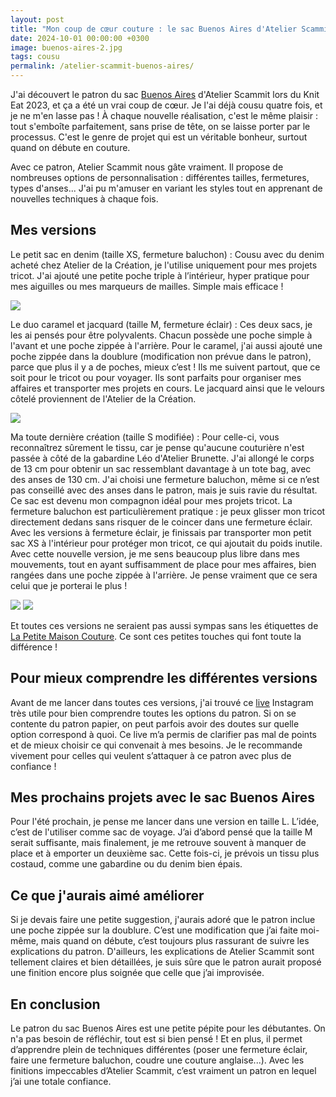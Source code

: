 ```yaml
---
layout: post
title: "Mon coup de cœur couture : le sac Buenos Aires d'Atelier Scammit"
date: 2024-10-01 00:00:00 +0300
image: buenos-aires-2.jpg
tags: cousu
permalink: /atelier-scammit-buenos-aires/
---
```


J'ai découvert le patron du sac <a href="https://www.atelier-scammit.fr/accessoires/83813-buenos-aires.html" target="_blank">Buenos Aires</a> d'Atelier Scammit lors du Knit Eat 2023, et ça a été un vrai coup de cœur. Je l'ai déjà cousu quatre fois, et je ne m'en lasse pas ! À chaque nouvelle réalisation, c'est le même plaisir : tout s'emboîte parfaitement, sans prise de tête, on se laisse porter par le processus. C'est le genre de projet qui est un véritable bonheur, surtout quand on débute en couture.

Avec ce patron, Atelier Scammit nous gâte vraiment. Il propose de nombreuses options de personnalisation : différentes tailles, fermetures, types d'anses... J'ai pu m'amuser en variant les styles tout en apprenant de nouvelles techniques à chaque fois.

## Mes versions

Le petit sac en denim (taille XS, fermeture baluchon) : Cousu avec du denim acheté chez Atelier de la Création, je l'utilise uniquement pour mes projets tricot. J'ai ajouté une petite poche triple à l’intérieur, hyper pratique pour mes aiguilles ou mes marqueurs de mailles. Simple mais efficace !

![]({{site.baseurl}}/images/buenos-aires-6.jpg)

Le duo caramel et jacquard (taille M, fermeture éclair) : Ces deux sacs, je les ai pensés pour être polyvalents. Chacun possède une poche simple à l'avant et une poche zippée à l'arrière. Pour le caramel, j'ai aussi ajouté une poche zippée dans la doublure (modification non prévue dans le patron), parce que plus il y a de poches, mieux c’est ! Ils me suivent partout, que ce soit pour le tricot ou pour voyager. Ils sont parfaits pour organiser mes affaires et transporter mes projets en cours. Le jacquard ainsi que le velours côtelé proviennent de l'Atelier de la Création.

![]({{site.baseurl}}/images/buenos-aires-4.jpg)

Ma toute dernière création (taille S modifiée) : Pour celle-ci, vous reconnaîtrez sûrement le tissu, car je pense qu'aucune couturière n'est passée à côté de la gabardine Léo d'Atelier Brunette. J'ai allongé le corps de 13 cm pour obtenir un sac ressemblant davantage à un tote bag, avec des anses de 130 cm. J'ai choisi une fermeture baluchon, même si ce n’est pas conseillé avec des anses dans le patron, mais je suis ravie du résultat. Ce sac est devenu mon compagnon idéal pour mes projets tricot. La fermeture baluchon est particulièrement pratique : je peux glisser mon tricot directement dedans sans risquer de le coincer dans une fermeture éclair. Avec les versions à fermeture éclair, je finissais par transporter mon petit sac XS à l'intérieur pour protéger mon tricot, ce qui ajoutait du poids inutile. Avec cette nouvelle version, je me sens beaucoup plus libre dans mes mouvements, tout en ayant suffisamment de place pour mes affaires, bien rangées dans une poche zippée à l'arrière. Je pense vraiment que ce sera celui que je porterai le plus !

![]({{site.baseurl}}/images/buenos-aires-9.jpg)
![]({{site.baseurl}}/images/buenos-aires-8.jpg)

Et toutes ces versions ne seraient pas aussi sympas sans les étiquettes de <a href="https://lapetitemaisoncouture.com/" target="_blank">La Petite Maison Couture</a>. Ce sont ces petites touches qui font toute la différence !

## Pour mieux comprendre les différentes versions

Avant de me lancer dans toutes ces versions, j'ai trouvé ce <a href="https://www.instagram.com/reel/CxbUFxxLj6U/" target="_blank">live</a> Instagram très utile pour bien comprendre toutes les options du patron. Si on se contente du patron papier, on peut parfois avoir des doutes sur quelle option correspond à quoi. Ce live m’a permis de clarifier pas mal de points et de mieux choisir ce qui convenait à mes besoins. Je le recommande vivement pour celles qui veulent s’attaquer à ce patron avec plus de confiance !

## Mes prochains projets avec le sac Buenos Aires

Pour l'été prochain, je pense me lancer dans une version en taille L. L’idée, c’est de l'utiliser comme sac de voyage. J’ai d’abord pensé que la taille M serait suffisante, mais finalement, je me retrouve souvent à manquer de place et à emporter un deuxième sac. Cette fois-ci, je prévois un tissu plus costaud, comme une gabardine ou du denim bien épais.

## Ce que j'aurais aimé améliorer

Si je devais faire une petite suggestion, j'aurais adoré que le patron inclue une poche zippée sur la doublure. C’est une modification que j’ai faite moi-même, mais quand on débute, c’est toujours plus rassurant de suivre les explications du patron. D'ailleurs, les explications de Atelier Scammit sont tellement claires et bien détaillées, je suis sûre que le patron aurait proposé une finition encore plus soignée que celle que j’ai improvisée.

## En conclusion

Le patron du sac Buenos Aires est une petite pépite pour les débutantes. On n'a pas besoin de réfléchir, tout est si bien pensé ! Et en plus, il permet d’apprendre plein de techniques différentes (poser une fermeture éclair, faire une fermeture baluchon, coudre une couture anglaise...). Avec les finitions impeccables d’Atelier Scammit, c’est vraiment un patron en lequel j’ai une totale confiance.

